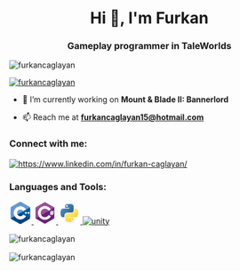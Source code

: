 <h1 align="center">Hi 👋, I'm Furkan</h1>
<h3 align="center">Gameplay programmer in TaleWorlds</h3>

<p align="left"> <img src="https://komarev.com/ghpvc/?username=furkancaglayan&label=Profile%20views&color=0e75b6&style=flat" alt="furkancaglayan" /> </p>

<p align="left"> <a href="https://github.com/ryo-ma/github-profile-trophy"><img src="https://github-profile-trophy.vercel.app/?username=furkancaglayan" alt="furkancaglayan" /></a> </p>

- 🔭 I’m currently working on **Mount & Blade II: Bannerlord**

- 📫 Reach me at **furkancaglayan15@hotmail.com**

<h3 align="left">Connect with me:</h3>
<p align="left">
<a href="https://linkedin.com/in/https://www.linkedin.com/in/furkan-caglayan/" target="blank"><img align="center" src="https://raw.githubusercontent.com/rahuldkjain/github-profile-readme-generator/master/src/images/icons/Social/linked-in-alt.svg" alt="https://www.linkedin.com/in/furkan-caglayan/" height="30" width="40" /></a>
</p>

<h3 align="left">Languages and Tools:</h3>
<p align="left"> <a href="https://www.w3schools.com/cpp/" target="_blank" rel="noreferrer"> <img src="https://raw.githubusercontent.com/devicons/devicon/master/icons/cplusplus/cplusplus-original.svg" alt="cplusplus" width="40" height="40"/> </a> <a href="https://www.w3schools.com/cs/" target="_blank" rel="noreferrer"> <img src="https://raw.githubusercontent.com/devicons/devicon/master/icons/csharp/csharp-original.svg" alt="csharp" width="40" height="40"/> </a> <a href="https://www.python.org" target="_blank" rel="noreferrer"> <img src="https://raw.githubusercontent.com/devicons/devicon/master/icons/python/python-original.svg" alt="python" width="40" height="40"/> </a> <a href="https://unity.com/" target="_blank" rel="noreferrer"> <img src="https://www.vectorlogo.zone/logos/unity3d/unity3d-icon.svg" alt="unity" width="40" height="40"/> </a> </p>

<p><img align="center" src="https://github-readme-stats.vercel.app/api/top-langs?username=furkancaglayan&show_icons=true&locale=en&layout=compact" alt="furkancaglayan" /></p>

<p><img align="center" src="https://github-readme-streak-stats.herokuapp.com/?user=furkancaglayan&" alt="furkancaglayan" /></p>
